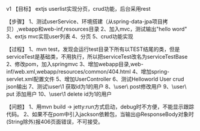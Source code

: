 v1
【目标】
extjs userlist实现分页，crud功能，后台采用rest

【步骤】
1、测试userService、环境搭建（从spring-data-jpa项目拷贝）,webapp和web-inf,resources目录
2、加入mvc，测试输出"hello word"
3、extjs mvc实现user列表
4、分页
5、crud功能实现

【过程】
1、mvn test，发现会运行test目录下所有以TEST结尾的类，但是serviceTest是基础类，不用执行，所以把serviceTest改名为serviceTestBase
2、修改pom，加入springmvc
3、增加webapp目录,web-inf/web.xml,webapp/resources/common/404.html
4、增加spring-servlet.xml配置文件
5、增加UserController
6、测试Helloworld
User crud json输出
7、测试\user\1 获取id为1的用户
8、\user\ post修改用户
9、\user\ put 添加用户
10、\user\1 delete id为1的用户


【问题】
1、用mvn build -> jetty:run方式启动，debug时不方便，不能显示跟踪代码。
2、如果不在pom中引入jackson依赖包，当输出@ResponseBody对象时(String除外)报406页面错误，不可接受。
